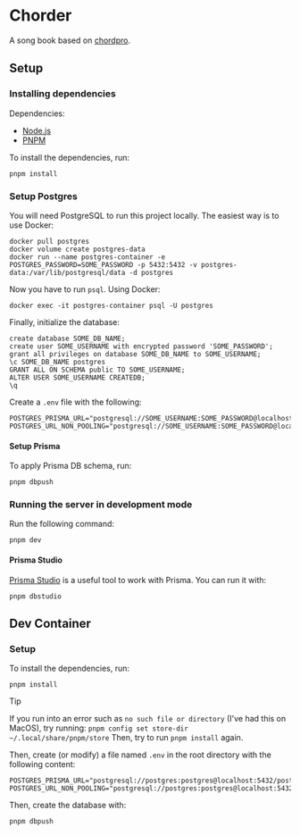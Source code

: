 # Chorder

A song book based on [chordpro](https://www.chordpro.org/).

## Setup

### Installing dependencies

Dependencies:

- [Node.js](https://nodejs.org/en/download)
- [PNPM](https://pnpm.io/installation)

To install the dependencies, run:

```
pnpm install
```

### Setup Postgres

You will need PostgreSQL to run this project locally. The easiest way is to use Docker:

```
docker pull postgres
docker volume create postgres-data
docker run --name postgres-container -e POSTGRES_PASSWORD=SOME_PASSWORD -p 5432:5432 -v postgres-data:/var/lib/postgresql/data -d postgres
```

Now you have to run `psql`. Using Docker:

```
docker exec -it postgres-container psql -U postgres
```

Finally, initialize the database:

```
create database SOME_DB_NAME;
create user SOME_USERNAME with encrypted password 'SOME_PASSWORD';
grant all privileges on database SOME_DB_NAME to SOME_USERNAME;
\c SOME_DB_NAME postgres
GRANT ALL ON SCHEMA public TO SOME_USERNAME;
ALTER USER SOME_USERNAME CREATEDB;
\q
```

Create a `.env` file with the following:

```
POSTGRES_PRISMA_URL="postgresql://SOME_USERNAME:SOME_PASSWORD@localhost:5432/SOME_DB_NAME"
POSTGRES_URL_NON_POOLING="postgresql://SOME_USERNAME:SOME_PASSWORD@localhost:5432/SOME_DB_NAME"
```

#### Setup Prisma

To apply Prisma DB schema, run:

```
pnpm dbpush
```

### Running the server in development mode

Run the following command:

```
pnpm dev
```

#### Prisma Studio

[Prisma Studio](https://www.prisma.io/studio) is a useful tool to work with Prisma. You can run it with:

```
pnpm dbstudio
```

## Dev Container

### Setup

To install the dependencies, run:

```
pnpm install
```

> [!TIP]
> If you run into an error such as `no such file or directory` (I've had this on MacOS), try running:
> ```pnpm config set store-dir ~/.local/share/pnpm/store```
> Then, try to run `pnpm install` again.

Then, create (or modify) a file named `.env` in the root directory with the following content:

```
POSTGRES_PRISMA_URL="postgresql://postgres:postgres@localhost:5432/postgres"
POSTGRES_URL_NON_POOLING="postgresql://postgres:postgres@localhost:5432/postgres"
```

Then, create the database with:

```
pnpm dbpush
```
